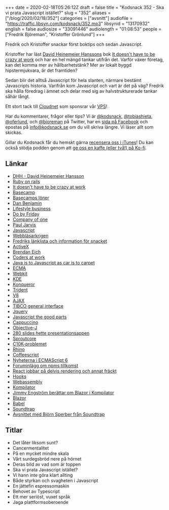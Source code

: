 +++
date = 2020-02-18T05:26:12Z
draft = false
title = "Kodsnack 352 - Ska vi prata Javascript istället?"
slug = "352"
aliases = ["/blog/2020/02/18/352"]
categories = ["avsnitt"]
audiofile = "https://traffic.libsyn.com/kodsnack/352.mp3"
libsynid = "13170932"
english = false
audiosize = "33091446"
audiolength = "01:08:53"
people = ["Fredrik Björeman", "Kristoffer Grönlund"]
+++

Fredrik och Kristoffer snackar först boktips och sedan Javascript.

Kristoffer har läst [David Heinemeier Hanssons](https://en.wikipedia.org/wiki/David_Heinemeier_Hansson) bok [It doesn't have to be crazy at work](https://basecamp.com/books/calm) och har en hel mängd tankar utifrån det. Varför växer företag, kan det komma mer av hållbarhetstänk? Mer av lokalt byggd hipstermjukvara, är det framtiden?

Sedan blir det alltså Javascript för hela slanten, närmare bestämt Javascripts historia. Varifrån kom Javascript och vart är det på väg? Fredrik ska hålla föredrag i ämnet och delar med sig av halvstrukturerade tankar såhär långt.

Ett stort tack till [Cloudnet](http://www.cloudnet.se) som sponsrar vår [VPS](http://en.wikipedia.org/wiki/Virtual_private_server)!

Har du kommentarer, frågor eller tips? Vi är [@kodsnack](https://www.twitter.com/kodsnack), [@tobiashieta](https://www.twitter.com/tobiashieta), [@oferlund](https://www.twitter.com/oferlund), och [@bjoreman](https://www.twitter.com/bjoreman) på Twitter, har en [sida på Facebook](https://www.facebook.com/kodsnack) och epostas på [info@kodsnack.se](mailto:info@kodsnack.se) om du vill skriva längre. Vi läser allt som skickas.

Gillar du Kodsnack får du hemskt gärna [recensera oss i iTunes](http://itunes.apple.com/se/podcast/kodsnack/id561631498?l=en)! Du kan också stödja podden genom att <a href="https://ko-fi.com/kodsnack" rel="payment">ge oss en kaffe (eller två!) på Ko-fi</a>.

## Länkar ##
* [DHH - David Heinemeier Hansson](https://en.wikipedia.org/wiki/David_Heinemeier_Hansson)
* [Ruby on rails](https://en.wikipedia.org/wiki/Ruby_on_Rails)
* [It doesn't have to be crazy at work](https://basecamp.com/books/calm)
* [Basecamp](https://en.wikipedia.org/wiki/Basecamp_%28company%29)
* [Basecamps löner](https://m.signalvnoise.com/minimum-pay-at-basecamp-is-now-70000/)
* [Dan Benjamin](https://5by5.tv/people/dan-benjamin)
* [Lifestyle business](https://en.wikipedia.org/wiki/Lifestyle_business)
* [Do by Friday](http://dobyfriday.com/)
* [Company of one](https://ofone.co/)
* [Paul Jarvis](https://pjrvs.com/)
* [Javascript](https://en.wikipedia.org/wiki/JavaScript)
* [Webbläsarkrigen](https://en.wikipedia.org/wiki/Browser_wars#First_Browser_War_%281995%E2%80%932002%29)
* [Fredriks länklista och information för snacket](https://www.bjoreman.com/jsTalk.html)
* [ActiveX](https://en.wikipedia.org/wiki/ActiveX)
* [Brendan Eich](https://en.wikipedia.org/wiki/Brendan_Eich)
* [Coders at work](http://www.codersatwork.com/)
* [Java is to Javascript as car is to carpet](https://christianheilmann.com/2005/11/08/do-hr-people-even-read-their-job-ads-when-they-get-published/)
* [ECMA](https://www.ecma-international.org/)
* [Webkit](https://en.wikipedia.org/wiki/WebKit)
* [KDE](https://en.wikipedia.org/wiki/KDE)
* [Konqueror](https://en.wikipedia.org/wiki/Konqueror)
* [Trident](https://en.wikipedia.org/wiki/Trident_%28software%29)
* [V8](https://en.wikipedia.org/wiki/V8_%28JavaScript_engine%29)
* [AJAX](https://en.wikipedia.org/wiki/Ajax_%28programming%29)
* [TIBCO general interface](https://www.youtube.com/watch?v=CJAYVtsuF1w)
* [Jquery](https://en.wikipedia.org/wiki/JQuery)
* [Javascript the good parts](https://www.amazon.com/dp/0596517742/wrrrldwideweb)
* [Cappuccino](https://www.cappuccino.dev/)
* [Objective-J](https://www.cappuccino.dev/learn/objective-j.html)
* [280 slides hette presentationsappen](https://www.youtube.com/watch?v=9ef5LrrU2co)
* [Sproutcore](https://en.wikipedia.org/wiki/SproutCore)
* [C10K-problemet](http://www.kegel.com/c10k.html)
* [Rhino](https://en.wikipedia.org/wiki/Rhino_%28JavaScript_engine%29)
* [Coffeescript](https://en.wikipedia.org/wiki/CoffeeScript)
* [Nyheterna i ECMAScript 6](http://es6-features.org/#Constants)
* [Foruminlägg om npms tillkomst](https://github.com/nodejs/node-v0.x-archive/issues/5132#issuecomment-15432598)
* [React jobbar på delvis rendering och annat fräckt](https://reactjs.org/docs/concurrent-mode-intro.html)
* [Hooks](https://reactjs.org/docs/hooks-intro.html)
* [Webassembly](https://en.wikipedia.org/wiki/WebAssembly)
* [Kompilator](https://kompilator.se/)
* [Jimmy Engström berättar om Blazor i Kompilator](https://kompilator.se/025/)
* [Blazor](https://dotnet.microsoft.com/apps/aspnet/web-apps/blazor)
* [Babel](https://babeljs.io/)
* [Soundtrap](https://www.soundtrap.com/)
* [Avsnittet med Björn Sperber från Soundtrap](https://kodsnack.se/320/)

## Titlar ##
* Det låter liksom sunt?
* Cancermentalitet
* På en mycket mindre skala
* Vårt surdegsbröd nere på hörnet
* Deras bild av vad som är toppen
* Ska vi prata Javascript istället?
* Vi hann inte göra klart allting
* Både styrkan och svagheten i Javascript
* En  jättefin espressomaskin
* Behovet av Typescript
* Ett mer seriöst, vuxet språk
* Jaga plattformsoberoende
